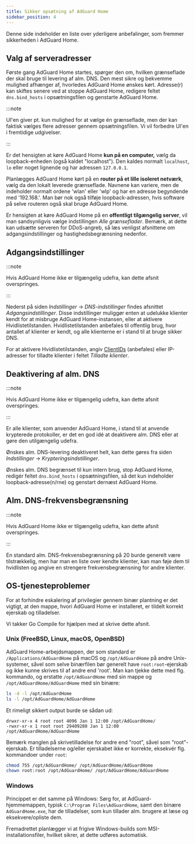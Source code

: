 ```yaml
---
title: Sikker opsætning af AdGuard Home
sidebar_position: 4
---
```


Denne side indeholder en liste over yderligere anbefalinger, som fremmer sikkerheden i AdGuard Home.

## Valg af serveradresser

Første gang AdGuard Home startes, spørger den om, hvilken grænseflade der skal bruge til levering af alm. DNS. Den mest sikre og bekvemme mulighed afhænger af, hvorledes AdGuard Home ønskes kørt. Adresse(r) kan skiftes senere ved at stoppe AdGuard Home, redigere feltet `dns.bind_hosts` i opsætningsfilen og genstarte AdGuard Home.

:::note

UI'en giver pt. kun mulighed for at vælge én grænseflade, men der kan faktisk vælges flere adresser gennem opsætningsfilen. Vi vil forbedre UI'en i fremtidige udgivelser.

:::

Er det hensigten at køre AdGuard Home **kun på en computer,** vælg da loopback-enheden (også kaldet "localhost"). Den kaldes normalt `localhost`, `lo` eller noget lignende og har adressen `127.0.0.1`.

Planlægges AdGuard Home kørt på en **router på et lille isoleret netværk**, vælg da den lokalt leverede grænseflade. Navnene kan variere, men de indeholder normalt ordene 'wlan' eller 'wlp' og har en adresse begyndende med '192.168.'. Man bør nok også tilføje loopback-adressen, hvis software på selve routeren også skal bruge AdGuard Home.

Er hensigten at køre AdGuard Home på en **offentligt tilgængelig server**, vil man sandsynligvis vælge indstillingen _Alle grænseflader_. Bemærk, at dette kan udsætte serveren for DDoS-angreb, så læs venligst afsnittene om adgangsindstillinger og hastighedsbegrænsning nedenfor.

## Adgangsindstillinger

:::note

Hvis AdGuard Home ikke er tilgængelig udefra, kan dette afsnit overspringes.

:::

Nederst på siden _Indstillinger_ → _DNS-indstillinger_ findes afsnittet _Adgangsindstillinger_. Disse indstillinger muliggør enten at udelukke klienter kendt for at misbruge AdGuard Home-instansen, eller at aktivere Hvidlistetilstanden. Hvidlistetilstanden anbefales til offentlig brug, hvor antallet af klienter er kendt, og alle klienterne er i stand til at bruge sikker DNS.

For at aktivere Hvidlistetilstanden, angiv [ClientIDs][cid] (anbefales) eller IP-adresser for tilladte klienter i feltet _Tilladte klienter_.

[cid]: https://github.com/AdguardTeam/AdGuardHome/wiki/Clients#clientid

## Deaktivering af alm. DNS

:::note

Hvis AdGuard Home ikke er tilgængelig udefra, kan dette afsnit overspringes.

:::

Er alle klienter, som anvender AdGuard Home, i stand til at anvende krypterede protokoller, er det en god idé at deaktivere alm. DNS eller at gøre den utilgængelig udefra.

Ønskes alm. DNS-levering deaktiveret helt, kan dette gøres fra siden _Indstillinger_ → _Krypteringsindstillinger_.

Ønskes alm. DNS begrænset til kun intern brug, stop AdGuard Home, redigér feltet `dns.bind_hosts` i opsætningsfilen, så det kun indeholder loopback-adresse(n/rne) og genstart dernæst AdGuard Home.

## Alm. DNS-frekvensbegrænsning

:::note

Hvis AdGuard Home ikke er tilgængelig udefra, kan dette afsnit overspringes.

:::

En standard alm. DNS-frekvensbegrænsning på 20 burde generelt være tilstrækkelig, men har man en liste over kendte klienter, kan man føje dem til hvidlisten og angive en strengere frekvensbegrænsning for andre klienter.

## OS-tjenesteproblemer

For at forhindre eskalering af privilegier gennem binær plantning er det vigtigt, at den mappe, hvori AdGuard Home er installeret, er tildelt korrekt ejerskab og tilladelser.

Vi takker Go Compile for hjælpen med at skrive dette afsnit.

### Unix (FreeBSD, Linux, macOS, OpenBSD)

AdGuard Home-arbejdsmappen, der som standard er `/Applications/AdGuardHome` på macOS og `/opt/AdGuardHome` på andre Unix-systemer, såvel som selve binærfilen bør generelt have `root:root`-ejerskab og ikke kunne skrives til af andre end 'root'. Man kan tjekke dette med flg. kommando, og erstatte `/opt/AdGuardHome` med sin mappe og `/opt/AdGuardHome/AdGuardHome` med sin binære:

```sh
ls -d -l /opt/AdGuardHome
ls -l /opt/AdGuardHome/AdGuardHome
```

Et rimeligt sikkert output burde se sådan ud:

```none
drwxr-xr-x 4 root root 4096 Jan 1 12:00 /opt/AdGuardHome/
-rwxr-xr-x 1 root root 29409280 Jan 1 12:00 /opt/AdGuardHome/AdGuardHome
```

Bemærk manglen på skrivetilladelse for andre end "root", såvel som "root"-ejerskab. Er tilladelserne og/eller ejerskabet ikke er korrekte, eksekvér flg. kommandoer under `root`:

```sh
chmod 755 /opt/AdGuardHome/ /opt/AdGuardHome/AdGuardHome
chown root:root /opt/AdGuardHome/ /opt/AdGuardHome/AdGuardHome
```

### Windows

Princippet er det samme på Windows: Sørg for, at AdGuard-hjemmemappen, typisk `C:\Program Files\AdGuardHome`, samt den binære `AdGuardHome.exe`, har de tilladelser, som kun tillader alm. brugere at læse og eksekvere/opliste dem.

Fremadrettet planlægger vi at frigive Windows-builds som MSI-installationsfiler, hvilket sikrer, at dette udføres automatisk.

